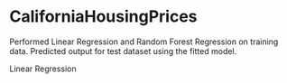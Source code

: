 # CaliforniaHousingPrices

Performed Linear Regression and Random Forest Regression on training data. Predicted output for test dataset using the fitted model.

Linear Regression 

